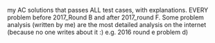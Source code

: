 
my AC solutions that passes ALL test cases, with explanations.
EVERY problem before 2017_Round B and after 2017_round F.
Some problem analysis (written by me) are the most detailed analysis on the internet (because no one writes about it :)    e.g. 2016 round e problem d)
